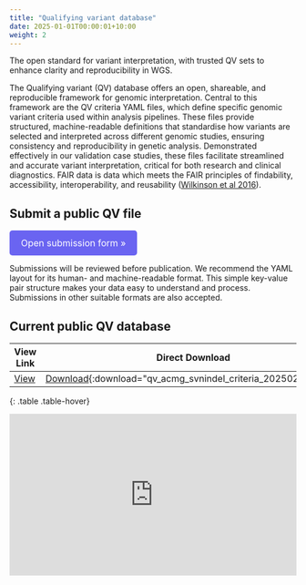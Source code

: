 ```yaml
---
title: "Qualifying variant database"
date: 2025-01-01T00:00:01+10:00
weight: 2
---
```


<!-- Enhancing precision in genomic interpretation through FAIR data, open and reproducible analysis criteria. -->
The open standard for variant interpretation, with trusted QV sets to enhance clarity and reproducibility in WGS.

The Qualifying variant (QV) database offers an open, shareable, and reproducible framework for genomic interpretation. Central to this framework are the QV criteria YAML files, which define specific genomic variant criteria used within analysis pipelines. These files provide structured, machine-readable definitions that standardise how variants are selected and interpreted across different genomic studies, ensuring consistency and reproducibility in genetic analysis. Demonstrated effectively in our validation case studies, these files facilitate streamlined and accurate variant interpretation, critical for both research and clinical diagnostics.
FAIR data is data which meets the FAIR principles of findability, accessibility, interoperability, and reusability
([Wilkinson et al 2016](https://doi.org/10.1038%2FSDATA.2016.18)).

<div class="submission-message">
  <h2>Submit a public QV file</h2>
<style>
.button-link {
  display: inline-block;
  padding: 12px 20px;
  background-color: #6A64F1;
  color: #fff;
  text-decoration: none;
  border-radius: 5px;
  font-size: 16px;
}
.button-link:hover {
  background-color: #5a54d1;
}
</style>

<p><a href="/assets/qv_submission" class="button-link">Open submission form »</a></p>

  <p>Submissions will be reviewed before publication.
    We recommend the YAML layout for its human- and machine-readable format. This simple key-value pair structure makes your data easy to understand and process. Submissions in other suitable formats are also accepted.
  </p>
</div>

## Current public QV database

<div class="table-responsive" markdown="block">

| View Link | Direct Download | Filename | SHA256 |
| --------- | --------------- | -------- | ------ |
| [View](/assets/qv_database/qv_acmg_svnindel_criteria_20250225.yaml) | [Download](/assets/qv_database/qv_acmg_svnindel_criteria_20250225.yaml){:download="qv_acmg_svnindel_criteria_20250225.yaml"} | qv_acmg_svnindel_criteria_20250225.yaml | `d91fde41a5fff48631adecba38773d619ae8cd5cff9b9b42ef7f5efbd6bbfcdf` |

{: .table .table-hover}

</div>

<div style="padding:56.25% 0 0 0;position:relative;"><iframe src="https://player.vimeo.com/video/1083533047?badge=0&amp;autopause=0&amp;player_id=0&amp;app_id=58479" frameborder="0" allow="autoplay; fullscreen; picture-in-picture; clipboard-write; encrypted-media" style="position:absolute;top:0;left:0;width:100%;height:100%;" title="Qualifying variants"></iframe></div><script src="https://player.vimeo.com/api/player.js"></script>
